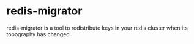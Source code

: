 redis-migrator
==============
redis-migrator is a tool to redistribute keys in your redis cluster when its topography has
changed. 